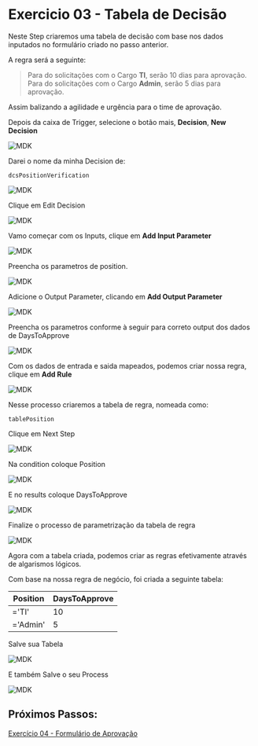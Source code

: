 # Exercicio 03 - Tabela de Decisão 

Neste Step criaremos uma tabela de decisão com base nos dados inputados no formulário criado no passo anterior.

A regra será a seguinte:

> Para do solicitações com o Cargo __TI__, serão 10 dias para aprovação.
> Para do solicitações com o Cargo __Admin__, serão 5 dias para aprovação.

Assim balizando a agilidade e urgência para o time de aprovação.

Depois da caixa de Trigger, selecione o botão mais, __Decision__, __New Decision__

![MDK](images/img1.png)

Darei o nome da minha Decision de:

```
dcsPositionVerification
```

![MDK](images/img2.png)

Clique em Edit Decision

![MDK](images/img3.png)

Vamo começar com os Inputs, clique em __Add Input Parameter__

![MDK](images/img4.png)

Preencha os parametros de position.

![MDK](images/img5.png)

Adicione o Output Parameter, clicando em __Add Output Parameter__

![MDK](images/img6.png)

Preencha os parametros conforme à seguir para correto output dos dados de DaysToApprove

![MDK](images/img7.png)

Com os dados de entrada e saida mapeados, podemos criar nossa regra, clique em __Add Rule__

![MDK](images/img8.png)

Nesse processo criaremos a tabela de regra, nomeada como:

```
tablePosition
```

Clique em Next Step

![MDK](images/img9.png)

Na condition coloque Position

![MDK](images/img10.png)

E no results coloque DaysToApprove

![MDK](images/img11.png)

Finalize o processo de parametrização da tabela de regra

![MDK](images/img12.png)

Agora com a tabela criada, podemos criar as regras efetivamente através de algarismos lógicos.

Com base na nossa regra de negócio, foi criada a seguinte tabela:

| Position | DaysToApprove |
|----------|---------------|
| ='TI'    | 10            |
| ='Admin' | 5             |

Salve sua Tabela

![MDK](images/img13.png)

E também Salve o seu Process

![MDK](images/img14.png)

## Próximos Passos:
[Exercício 04 - Formulário de Aprovação](exercises/ex4/README.md)